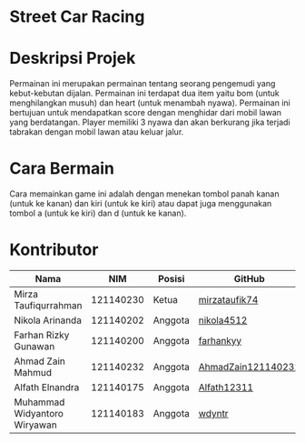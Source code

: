 # Street Car Racing

# Deskripsi Projek
Permainan ini merupakan permainan tentang seorang pengemudi yang kebut-kebutan dijalan. Permainan ini terdapat dua item yaitu bom (untuk menghilangkan musuh) dan heart (untuk menambah nyawa). Permainan ini bertujuan untuk mendapatkan score dengan menghidar dari mobil lawan yang berdatangan. Player memiliki 3 nyawa dan akan berkurang jika terjadi tabrakan dengan mobil lawan atau keluar jalur.

# Cara Bermain
Cara memainkan game ini adalah dengan menekan tombol panah kanan (untuk ke kanan) dan kiri (untuk ke kiri) atau dapat juga menggunakan tombol a (untuk ke kiri) dan d (untuk ke kanan).

# Kontributor
| Nama | NIM | Posisi | GitHub |
|------|-----|--------|--------|
|Mirza Taufiqurrahman|121140230|Ketua|[mirzataufik74](https://github.com/mirzataufik74)|
|Nikola Arinanda|121140202|Anggota|[nikola4512](https://github.com/nikola4512)|
|Farhan Rizky Gunawan|121140200|Anggota|[farhankyy](https://github.com/farhankyy)|
|Ahmad Zain Mahmud|121140232|Anggota|[AhmadZain121140232](https://github.com/AhmadZain121140232)|
|Alfath Elnandra|121140175|Anggota|[Alfath12311](https://github.com/Alfath12311)|
|Muhammad Widyantoro Wiryawan|121140183|Anggota|[wdyntr](https://github.com/wdyntr)|